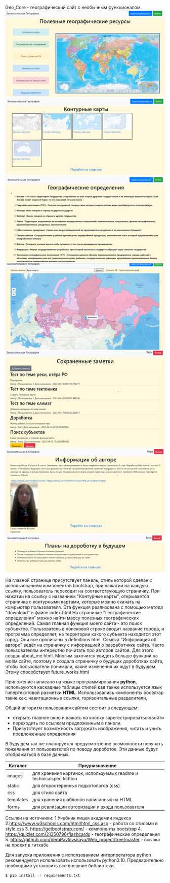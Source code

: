 Geo_Core - географический сайт с необычным функционалом.
![](./static/images/Screenshot_main.jpg)
![](./static/images/Screenshot_maps.jpg)
![](./static/images/Screenshot_definitions.jpg)
![](./static/images/Screenshot_search.jpg)
![](./static/images/Screenshot_notes.png)
![](./static/images/Screenshot_about_me.jpg)
![](./static/images/Screenshot_future_works.jpg)

На главной странице присутствует панель, стиль которой сделан с использованием компонентов bootstrap, 
при нажатии на каждую ссылку, пользователь переходит на соответствующую страничку. 
При нажатии на ссылку с названием "Контурные карты", открывается страничка с контурными картами,
которые можно скачать на комрьютер пользователя. Эта функция реализована с помощью метода "download" в файле index.html
На страничке "Географические определения" можно найти массу полезных географических определений.
Самая главная функция моего сайта - это поиск субъектов. Пользователь в поисковой строке вводит название города, и программа определяет, на территории какого субъекта находится этот город.
Они все прописаны в definitions.html. Ссылка "Инфориация об авторе" ведёт на страничку с инфориацией о разработчике сайта.
Часто пользователям интерестно почитать про авторов сайтов. Для этого создан about_me.html.
Многим захочится увидеть больше функций на моём сайте, поэтому я создала страничку о будущих дороботках сайта,
чтобы пользователи понимали, какие изменения их ждут в будущем. Этому способствует future_works.html


 Приложение написано на языке программирования **python**, используются каскадные таблицы стилей **css**
 также используется язык гипертекстовой разметки **HTML**. Использовались компоненты bootstrap такие как: 
 навигационные ссылки, горизонтальные разделители, 
 
Общий алгоритм пользования сайтом состоит в следующем:
  - открыть главное окно и нажать на кнопку зарегестрироваться/войти
  - переходить по ссылкам предложенным в панели.
  - Присутствует возможность загружать изображения, читать и учить предложенные определения

В будущем так же планируется предусмотрение возможности получать пожелания от пользователей по поводу дороботок. Эти данные будут отображаться в базе данных.


| Каталог   | Предназначение                                                      |
|-----------|---------------------------------------------------------------------|
| images    | для хранения картинок, используемых readme и technicalspecificftion |
| static    | для второстеренных подкотологов (css)                               |
| css       | для стиля сайта                                                     |
| templates | для хранения шаблонов написанных на HTML                            |
| forms     | для реализации авторизации и входа пользователя                     |

Ссылки на источники:
    1.Учебник лицея академии яндекса
    2.https://www.w3schools.com/html/html_css.asp - работа со стилями в style.css
    3. https://getbootstrap.com/ - компоненты bootstrap
    4. https://quizlet.com/21350796/flashcards - географические определения
    5. https://github.com/VeraPavlovskaya/Web_project/tree/master - ссылка на проект в гитхабе

Для запуска приложения с исползованием интерпретатора python рекомендуется использовать использовать python3.10.
Предварительно необходимо установить все внешние библиотеки.
```sh
$ pip install -r requirements.txt
```
